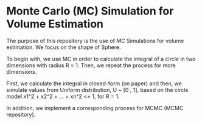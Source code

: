 
# Monte Carlo (MC) Simulation for Volume Estimation

The purpose of this repository is the use of MC Simulations for volume estimation. We focus on the shape of Sphere.

To begin with, we use MC in order to calculate the integral of a circle in two dimensions with radius R = 1. 
Then, we repeat the process for more dimensions. 

First, we calculate the integral in closed-form (on paper) and then, we simulate values from Uniform distribution, 
U ~ [0 , 1], based on the circle model x1^2 + x2^2 + ... + xn^2 <= 1, for R = 1. 

In addition, we implement a corresponding process for MCMC (MCMC repository).
